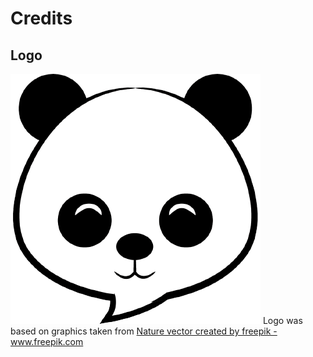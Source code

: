 # Credits
## Logo
<img src="logo.png" alt="logo">
Logo was based on graphics taken from <a href="https://www.freepik.com/free-photos-vectors/nature">Nature vector created by freepik - www.freepik.com</a>

